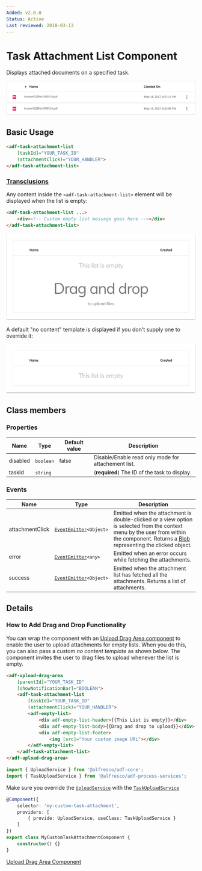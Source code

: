 ```yaml
---
Added: v2.0.0
Status: Active
Last reviewed: 2018-03-13
---
```


# Task Attachment List Component

Displays attached documents on a specified task.

![task-attachment-list-sample](../docassets/images/task-attachment-list.png)

## Basic Usage

```html
<adf-task-attachment-list 
    [taskId]="YOUR_TASK_ID" 
    (attachmentClick)="YOUR_HANDLER">
</adf-task-attachment-list>
```

### [Transclusions](../user-guide/transclusion.md)

Any content inside the `<adf-task-attachment-list>` element will be displayed
when the list is empty:

```html
<adf-task-attachment-list ...>
    <div><!-- Custom empty list message goes here --></div>
</adf-task-attachment-list>
```

![custom-no-content-drag-drop-template-sample](../docassets/images/custom-no-content-drag-drop-template.png)

A default "no content" template is displayed if you don't supply one to override it:

![default-no-content-template-sample](../docassets/images/default-no-content-template.png)


## Class members

### Properties

| Name | Type | Default value | Description |
| ---- | ---- | ------------- | ----------- |
| disabled | `boolean` | false | Disable/Enable read only mode for attachement list. |
| taskId | `string` |  | (**required**) The ID of the task to display. |

### Events

| Name | Type | Description |
| ---- | ---- | ----------- |
| attachmentClick | [`EventEmitter`](https://angular.io/api/core/EventEmitter)`<Object>` | Emitted when the attachment is double-clicked or a view option is selected from the context menu by the user from within the component. Returns a [Blob](https://developer.mozilla.org/en-US/docs/Web/API/Blob) representing the clicked object. |
| error | [`EventEmitter`](https://angular.io/api/core/EventEmitter)`<any>` | Emitted when an error occurs while fetching the attachments. |
| success | [`EventEmitter`](https://angular.io/api/core/EventEmitter)`<Object>` | Emitted when the attachment list has fetched all the attachments. Returns a list of attachments. |

## Details

### How to Add Drag and Drop Functionality

You can wrap the component with an [Upload Drag Area component](../content-services/upload-drag-area.component.md)
to enable the user to upload attachments for empty lists. When you do this, you can also pass
a custom _no content template_ as shown below. The component invites the user to drag files to
upload whenever the list is empty.

<!-- {% raw %} -->

```html
<adf-upload-drag-area
    [parentId]="YOUR_TASK_ID"
    [showNotificationBar]="BOOLEAN">
    <adf-task-attachment-list  
        [taskId]="YOUR_TASK_ID"
        (attachmentClick)="YOUR_HANDLER">
        <adf-empty-list>
            <div adf-empty-list-header>{{This List is empty}}</div>
            <div adf-empty-list-body>{{Drag and drop to upload}}</div>
            <div adf-empty-list-footer>
                <img [src]="Your custom image URL"></div> 
        </adf-empty-list>
    </adf-task-attachment-list>
</adf-upload-drag-area>
```

<!-- {% endraw %} -->

```ts
import { UploadService } from '@alfresco/adf-core';
import { TaskUploadService } from '@alfresco/adf-process-services';
```

Make sure you override the [`UploadService`](../core/upload.service.md) with the [`TaskUploadService`](../../lib/process-services/task-list/services/task-upload.service.ts)

```ts
@Component({
    selector: 'my-custom-task-attachment',
    providers: [
        { provide: UploadService, useClass: TaskUploadService }
    ]
})
export class MyCustomTaskAttachmentComponent {
    constructor() {}
}
```

[Upload Drag Area Component](../content-services/upload-drag-area.component.md)


